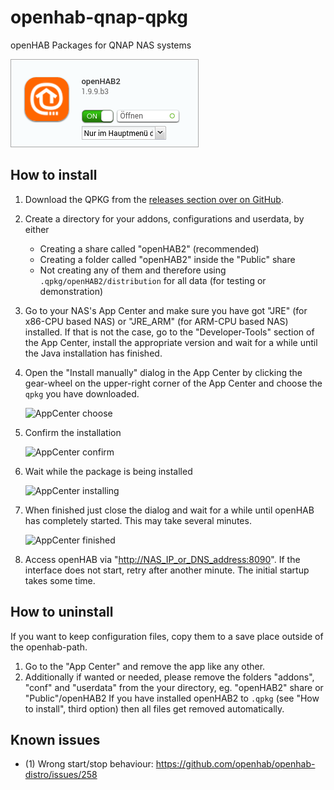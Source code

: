 # openhab-qnap-qpkg
openHAB Packages for QNAP NAS systems

![AppCenter enabled](docs/QTS_4.2.0_AppCenter%20enabled.png)

## How to install
1. Download the QPKG from the [releases section over on GitHub](https://github.com/openhab/openhab-qnap-qpkg/releases).

2. Create a directory for your addons, configurations and userdata, by either
    * Creating a share called "openHAB2" (recommended)
    * Creating a folder called "openHAB2" inside the "Public" share
    * Not creating any of them and therefore using `.qpkg/openHAB2/distribution` for all data (for testing or demonstration)

3. Go to your NAS's App Center and make sure you have got "JRE" (for x86-CPU based NAS) or "JRE_ARM" (for ARM-CPU based NAS) installed. If that is not the case, go to the "Developer-Tools" section of the App Center, install the appropriate version and wait for a while until the Java installation has finished.

4. Open the "Install manually" dialog in the App Center by clicking the gear-wheel on the upper-right corner of the App Center and choose the `qpkg` you have downloaded.

    ![AppCenter choose](https://github.com/openhab/openhab-qnap-qpkg/raw/master/docs/QTS_4.2.0_AppCenter%20choose.png)

5. Confirm the installation

    ![AppCenter confirm](https://github.com/openhab/openhab-qnap-qpkg/raw/master/docs/QTS_4.2.0_AppCenter%20confirm.png)

6. Wait while the package is being installed

    ![AppCenter installing](https://github.com/openhab/openhab-qnap-qpkg/raw/master/docs/QTS_4.2.0_AppCenter%20installing.png)

7. When finished just close the dialog and wait for a while until openHAB has completely started.  This may take several minutes.

    ![AppCenter finished](https://github.com/openhab/openhab-qnap-qpkg/raw/master/docs/QTS_4.2.0_AppCenter%20finished.png)

8. Access openHAB via "[http://NAS_IP_or_DNS_address:8090](#)". If the interface does not start, retry after another minute. The initial startup takes some time.

## How to uninstall

If you want to keep configuration files, copy them to a save place outside of the openhab-path.

1. Go to the "App Center" and remove the app like any other.
2. Additionally if wanted or needed, please remove the folders "addons", "conf" and "userdata" from the your directory, eg. "openHAB2" share or "Public"/openHAB2
   If you have installed openHAB2 to `.qpkg` (see "How to install", third option) then all files get removed automatically.

## Known issues
* (1) Wrong start/stop behaviour: https://github.com/openhab/openhab-distro/issues/258
